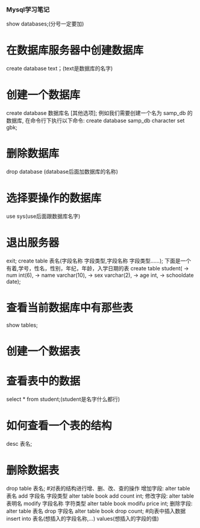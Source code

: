 ### Mysql学习笔记
show databases;(分号一定要加)
# 在数据库服务器中创建数据库
create database text；(text是数据库的名字)
 # 创建一个数据库
create database 数据库名 [其他选项];
例如我们需要创建一个名为 samp_db 的数据库, 在命令行下执行以下命令:
create database samp_db character set gbk;
# 删除数据库
drop database (database后面加数据库的名称)
# 选择要操作的数据库
use sys(use后面跟数据库名字)
# 退出服务器
exit;
create table 表名(字段名称 字段类型,字段名称 字段类型......);
下面是一个有着,学号，性名，性别，年纪，年龄，入学日期的表
create table student(
    -> num int(6),
    -> name varchar(10),
    -> sex varchar(2),
    -> age int,
    -> schooldate date);
# 查看当前数据库中有那些表
 show tables;
# 创建一个数据表
 # 查看表中的数据
 select * from student;(student是名字什么都行)
 # 如何查看一个表的结构
 desc 表名;
 # 删除数据表
 drop table 表名;
#对表的结构进行增、删、改、查的操作
增加字段:
alter table 表名 add 字段名 字段类型
alter table book add count int;
修改字段:
alter table 表明名 modify 字段名称 字符类型
alter table book modifu price int;
删除字段:
alter table 表名 drop 字段名 
alter table book drop count;
#向表中插入数据
insert into 表名(想插入的字段名称,...) values(想插入的字段的值)





 


